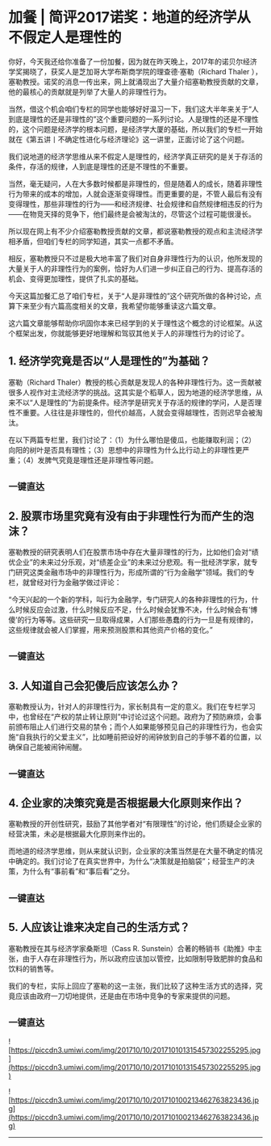 # 加餐 | 简评2017诺奖：地道的经济学从不假定人是理性的

你好，今天我还给你准备了一份加餐，因为就在昨天晚上，2017年的诺贝尔经济学奖揭晓了，获奖人是芝加哥大学布斯商学院的理查德·塞勒（Richard Thaler ），塞勒教授。诺奖的消息一传出来，网上就涌现出了大量介绍塞勒教授贡献的文章，他的最核心的贡献就是列举了大量人的非理性行为。

当然，借这个机会咱们专栏的同学也能够好好温习一下，我们这大半年来关于“人到底是理性的还是非理性的”这个重要问题的一系列讨论。人是理性的还是不理性的，这个问题是经济学的根本问题，是经济学大厦的基础，所以我们的专栏一开始就在《第五讲丨不确定性进化与经济理论》这一讲里，正面讨论了这个问题。

我们说地道的经济学思维从来不假定人是理性的，经济学真正研究的是关于存活的条件，存活的规律，人到底是理性的还是不理性的不重要。

当然，毫无疑问，人在大多数时候都是非理性的，但是随着人的成长，随着非理性行为带来的成本的增加，人就会逐渐变得理性。而更重要的是，不管人最后有没有变得理性，那些非理性的行为——和经济规律、社会规律和自然规律相违反的行为——在物竞天择的竞争下，他们最终是会被淘汰的，尽管这个过程可能很漫长。

所以现在网上有不少介绍塞勒教授贡献的文章，都说塞勒教授的观点和主流经济学相矛盾，但咱们专栏的同学知道，其实一点都不矛盾。

相反，塞勒教授只不过是极大地丰富了我们对自身非理性行为的认识，他所发现的大量关于人的非理性行为的案例，恰好为人们进一步纠正自己的行为、提高存活的机会、变得更加理性，提供了扎实的基础。

今天这篇加餐汇总了咱们专栏，关于“人是非理性的”这个研究所做的各种讨论，点算下来至少有六篇高度相关的文章，我希望你能够重读这六篇文章。

这六篇文章能够帮助你巩固你本来已经学到的关于理性这个概念的讨论框架。从这个框架出发，你就能够更好地理解和驾驭其他关于人的非理性行为的讨论了。

## 1. 经济学究竟是否以“人是理性的”为基础？

塞勒（Richard Thaler）教授的核心贡献是发现人的各种非理性行为。这一贡献被很多人视作对主流经济学的挑战。这其实是个稻草人，因为地道的经济学思维，从来不以“人是理性的”为前提条件。经济学是研究关于存活的规律的学问，人是否理性不重要。人往往是非理性的，但代价越高，人就会变得越理性，否则迟早会被淘汰。

在以下两篇专栏里，我们讨论了：（1）为什么哪怕是傻瓜，也能赚取利润；（2）向阳的树叶是否具有理性；（3）思想中的非理性为什么比行动上的非理性更严重；（4）发脾气究竟是理性还是非理性等问题。

## `一键直达`

## 2. 股票市场里究竟有没有由于非理性行为而产生的泡沫？

塞勒教授的研究表明人们在股票市场中存在大量非理性的行为，比如他们会对“绩优企业”的未来过分乐观，对“绩差企业”的未来过分悲观。有一批经济学家，就专门研究这类金融市场中的非理性行为，形成所谓的“行为金融学”领域。我们的专栏，就曾经对行为金融学做过评论：

“今天兴起的一个新的学科，叫行为金融学，专门研究人的各种非理性的行为，什么时候反应会过激，什么时候反应不足，什么时候会犹豫不决，什么时候会有‘博傻’的行为等等。这些研究一旦取得成果，人们那些愚蠢的行为一旦是有规律的，这些规律就会被人们掌握，用来预测股票和其他资产价格的变化。”

## `一键直达`

## 3. 人知道自己会犯傻后应该怎么办？

塞勒教授认为，针对人的非理性行为，家长制具有一定的意义。我们在专栏学习中，也曾经在“产权的禁止转让原则”中讨论过这个问题。政府为了预防麻烦，会事前颁布阻止人们进行交易的禁令；而个人如果能够预见自己的非理性行为，也会实施“自我执行的父爱主义”，比如睡前把设好的闹钟放到自己的手够不着的位置，以确保自己能被闹钟闹醒。

## `一键直达`

## 4. 企业家的决策究竟是否根据最大化原则来作出？

塞勒教授的开创性研究，鼓励了其他学者对“有限理性”的讨论，他们质疑企业家的经营决策，未必是根据最大化原则来作出的。

而地道的经济学思维，则从来就认识到，企业家的决策当然是在大量不确定的情况中确定的。我们讨论了在真实世界中，为什么“决策就是拍脑袋”；经营生产的决策，为什么有“事前看”和“事后看”之分。

## `一键直达`

## 5. 人应该让谁来决定自己的生活方式？

塞勒教授在其与经济学家桑斯坦（Cass R. Sunstein）合著的畅销书《助推》中主张，由于人存在非理性行为，所以政府应该加以管控，比如限制导致肥胖的食品和饮料的销售等。

我们的专栏，实际上回应了塞勒的这一主张，我们比较了这种生活方式的选择，究竟应该由政府一刀切地提供，还是由在市场中竞争的专家来提供的问题。

## `一键直达`

![https://piccdn3.umiwi.com/img/201710/10/201710101315457302255295.jpg](https://piccdn3.umiwi.com/img/201710/10/201710101315457302255295.jpg)

![https://piccdn3.umiwi.com/img/201710/10/201710100213462763823436.jpg](https://piccdn3.umiwi.com/img/201710/10/201710100213462763823436.jpg)

---
